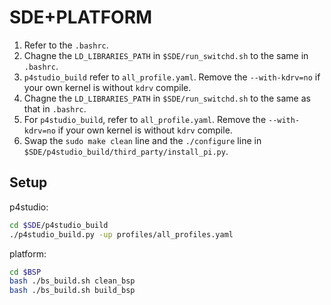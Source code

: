 # SDE+PLATFORM

1. Refer to the `.bashrc`.
2. Chagne the `LD_LIBRARIES_PATH` in `$SDE/run_switchd.sh` to the same in `.bashrc`.
3. `p4studio_build` refer to `all_profile.yaml`. Remove the `--with-kdrv=no` if your own kernel is without `kdrv` compile.
3. Chagne the `LD_LIBRARIES_PATH` in `$SDE/run_switchd.sh` to the same as that in `.bashrc`.
4. For `p4studio_build`, refer to `all_profile.yaml`. Remove the `--with-kdrv=no` if your own kernel is without `kdrv` compile.
5. Swap the `sudo make clean` line and the `./configure` line in `$SDE/p4studio_build/third_party/install_pi.py`.

## Setup

p4studio:
```bash
cd $SDE/p4studio_build
./p4studio_build.py -up profiles/all_profiles.yaml
```

platform:
```bash
cd $BSP
bash ./bs_build.sh clean_bsp
bash ./bs_build.sh build_bsp
```


